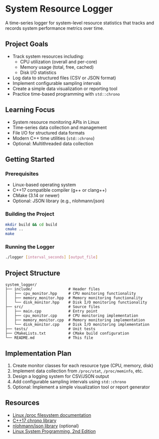 # System Resource Logger

A time-series logger for system-level resource statistics that tracks and records system performance metrics over time.

## Project Goals

- Track system resources including:
  - CPU utilization (overall and per-core)
  - Memory usage (total, free, cached)
  - Disk I/O statistics
- Log data to structured files (CSV or JSON format)
- Implement configurable sampling intervals
- Create a simple data visualization or reporting tool
- Practice time-based programming with `std::chrono`

## Learning Focus

- System resource monitoring APIs in Linux
- Time-series data collection and management
- File I/O for structured data formats
- Modern C++ time utilities (`std::chrono`)
- Optional: Multithreaded data collection

## Getting Started

### Prerequisites

- Linux-based operating system
- C++17 compatible compiler (g++ or clang++)
- CMake (3.14 or newer)
- Optional: JSON library (e.g., nlohmann/json)

### Building the Project

```bash
mkdir build && cd build
cmake ..
make
```

### Running the Logger

```bash
./logger [interval_seconds] [output_file]
```

## Project Structure

```
system_logger/
├── include/                # Header files
│   ├── cpu_monitor.hpp     # CPU monitoring functionality
│   ├── memory_monitor.hpp  # Memory monitoring functionality
│   └── disk_monitor.hpp    # Disk I/O monitoring functionality
├── src/                    # Source files
│   ├── main.cpp            # Entry point
│   ├── cpu_monitor.cpp     # CPU monitoring implementation
│   ├── memory_monitor.cpp  # Memory monitoring implementation
│   └── disk_monitor.cpp    # Disk I/O monitoring implementation
├── tests/                  # Unit tests
├── CMakeLists.txt          # CMake build configuration
└── README.md               # This file
```

## Implementation Plan

1. Create monitor classes for each resource type (CPU, memory, disk)
2. Implement data collection from `/proc/stat`, `/proc/meminfo`, etc.
3. Design a logging system for CSV/JSON output
4. Add configurable sampling intervals using `std::chrono`
5. Optional: Implement a simple visualization tool or report generator

## Resources

- [Linux /proc filesystem documentation](https://man7.org/linux/man-pages/man5/proc.5.html)
- [C++17 chrono library](https://en.cppreference.com/w/cpp/chrono)
- [nlohmann/json library](https://github.com/nlohmann/json) (optional)
- [Linux System Programming, 2nd Edition](https://www.oreilly.com/library/view/linux-system-programming/9781449341527/)
